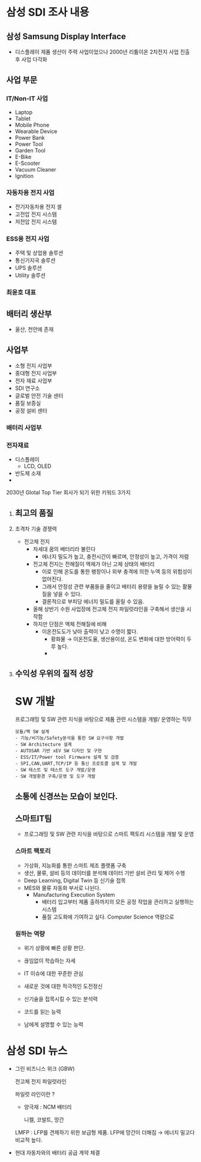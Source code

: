 # 삼성 SDI 조사 내용

## 삼성 Samsung Display Interface

- 디스플레이 제품 생산이 주력 사업이었으나 2000년 리튬이온 2차전지 사업 진출 후 사업 다각화

## 사업 부문

### IT/Non-IT 사업

- Laptop
- Tablet
- Mobile Phone
- Wearable Device
- Power Bank
- Power Tool
- Garden Tool
- E-Bike
- E-Scooter
- Vacuum Cleaner
- Ignition

### **자동차용 전지 사업**

- 전기자동차용 전지 셀
- 고전압 전지 시스템
- 저전압 전지 시스템

### **ESS용 전지 사업**

- 주택 및 상업용 솔루션
- 통신기지국 솔루션
- UPS 솔루션
- Utility 솔루션

### 최윤호 대표

## 배터리 생산부

- 울산, 천안에 존재

## 사업부

- 소형 전지 사업부
- 중대형 전지 사업부
- 전자 재료 사업부
- SDI 연구소
- 글로벌 안전 기술 센터
- 품질 보증실
- 공정 설비 센터

### 배터리 사업부

### 전자재료

- 디스플레이
    - LCD, OLED
- 반도체 소재
- 

2030년 Glotal Top Tier 회사가 되기 위한 키워드 3가지

1. 최고의 품질
    - 
2. 초격차 기술 경쟁력
    - 전고체 전지
        - 차세대 꿈의 배터리라 불린다
            - 에너지 밀도가 높고, 충전시간이 빠르며, 안정성이 높고, 가격이 저렴
        - 전고체 전지는 전해질이 액체가 아닌 고체 상태의 배터리
            - 이로 인해 온도를 통한 팽창이나 외부 충격에 의한 누액 등의 위험성이 없어진다.
            - 그래서 안정성 관련 부품들을 줄이고 배터리 용량을 늘릴 수 있는 활물질을 넣을 수 있다.
            - 결론적으로 부피당 에너지 밀도를 올릴 수 있음.
        - 올해 상반기 수원 사업장에 전고체 전지 파일럿라인을 구축해서 생산을 시작함
        - 하지만 단점은 액체 전해질에 비해
            - 이온전도도가 낮아 출력이 낮고 수명이 짧다.
                - 황화물 → 이온전도율, 생산용이성, 온도 변화에 대한 방어력이 두루 높다.
                - 
3. 수익성 우위의 질적 성장
    - 
    
    # SW 개발
    
    프로그래밍 및 SW 관련 지식을 바탕으로 제품 관련 시스템을 개발/ 운영하는 직무
    
    ```
    모듈/팩 SW 설계
    - 기능/비기능/Safety분석을 통한 SW 요구사항 개발
    - SW Architecture 설계
    - AUTOSAR 기반 xEV SW 디자인 및 구현
    - ESS/IT/Power tool Firmware 설계 및 검증
    - SPI,CAN,UART,TCP/IP 등 통신 프로토콜 설계 및 개발
    - SW 테스트 및 테스트 도구 개발/운영
    - SW 개발환경 구축/운영 및 도구 개발
    ```
    
    ## 소통에 신경쓰는 모습이 보인다.
    
    ## 스마트IT팀
    
    - 프로그래밍 및 SW 관련 지식을 바탕으로 스마트 팩토리 시스템을 개발 및 운영
    
    ### 스마트 팩토리
    
    - 가상화, 지능화를 통한 스마트 제조 플랫폼 구축
    - 생산, 물류, 설비 등의 데이터를 분석해 데이터 기반 설비 관리 및 제어 수행
    - Deep Learning, Digital Twin 등 신기술 접목
    - MES와 물류 자동화 부서로 나뉜다.
        - Manufacturing Execution System
            - 배터리 입고부터  제품 출하까지의 모든 공정 작업을 관리하고 실행하는 시스템
            - 품질 고도화에 기여하고 싶다. Computer Science 역량으로 
    
    ### 원하는 역량
    
    - 위기 상황에 빠른 상황 판단.
    - 끊임없이 학습하는 자세
    - IT 이슈에 대한 꾸준한 관심
    - 새로운 것에 대한 적극적인 도전정신
    - 신기술을 접목시킬 수 있는 분석력
    
    - 코드를 읽는 능력
    - 남에게 설명할 수 있는 능력

# 삼성 SDI 뉴스

- 그린 비즈니스 위크 (GBW)
    
    전고체 전지 파일럿라인 
    
    파일럿 라인이란 ? 
    
    - 양극재 : NCM 배터리
        
        니켈, 코발트, 망간
        
    
    LMFP : LFP를 견제하기 위한 보급형 제품. LFP에 망간이 더해짐 → 에너지 밀고다 비교적 높다.
    

- 현대 자동차와의 배터리 공급 계약 체결

